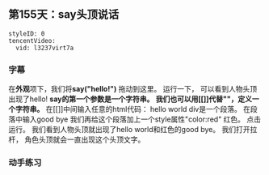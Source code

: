 ## 第155天：say头顶说话


```@TencentVideo
styleID: 0
tencentVideo:
  vid: l3237virt7a

```



### 字幕

在**外观**项下，我们将**say("hello!")** 拖动到这里。
运行一下，
可以看到人物头顶出现了hello!
**say的第一个参数是一个字符串。**
**我们也可以用[[]]代替""，定义一个字符串。**
在[[]]中间输入任意的html代码：
hello world
div是一个段落。
在段落中输入good bye
我们再给这个段落加上一个style属性"color:red" 红色。
点击运行。
我们看到人物头顶就出现了hello world和红色的good bye。
我们打开拉杆，
角色头顶就会一直出现这个头顶文字。

### 动手练习

